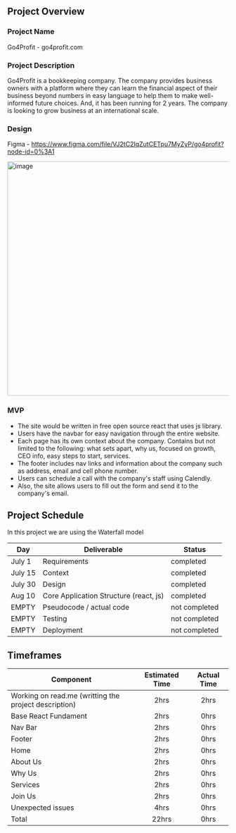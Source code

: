 ## Project Overview

### Project Name

Go4Profit - go4profit.com

### Project Description

Go4Profit is a bookkeeping company. The company provides business owners with a platform where they can learn the financial aspect of their business beyond numbers in easy language to help them to make well-informed future choices. And, it has been running for 2 years. The company is looking to grow business at an international scale.
 
### Design
Figma - https://www.figma.com/file/VJ2tC2IqZutCETpu7MyZyP/go4profit?node-id=0%3A1

<img width="532" alt="image" src="https://user-images.githubusercontent.com/62974285/184010463-607a7955-ebc9-4c08-b31d-2822a2f00fdb.png">

### MVP 

- The site would be written in free open source react that uses js library.  
- Users have the navbar for easy navigation through the entire website.
- Each page has its own context about the company. Contains but not limited to the following: what sets apart, why us, focused on growth, CEO info, easy steps to start, services.
- The footer includes nav links and information about the company such as address, email and cell phone number.
- Users can schedule a call with the company's staff using Calendly.
- Also, the site allows users to fill out the form and send it to the company's email. 

## Project Schedule

In this project we are using the Waterfall model

|  Day | Deliverable | Status
|---|---| ---|
|July 1| Requirements | completed
|July 15| Context | completed
|July 30| Design | completed
|Aug 10| Core Application Structure (react, js) | completed
|EMPTY| Pseudocode / actual code | not completed
|EMPTY| Testing | not completed
|EMPTY| Deployment | not completed

## Timeframes

| Component | Estimated Time | Actual Time |
| --- | :---: | :---: |
|Working on read.me (writting the project description) | 2hrs | 2hrs |
|Base React Fundament | 2hrs | 0hrs |
|Nav Bar | 2hrs | 0hrs |
|Footer | 2hrs | 0hrs |
|Home | 2hrs | 0hrs |
|About Us | 2hrs | 0hrs |
|Why Us | 2hrs | 0hrs |
|Services | 2hrs | 0hrs |
|Join Us | 2hrs | 0hrs |
|Unexpected issues | 4hrs | 0hrs |
|Total | 22hrs | 0hrs |
